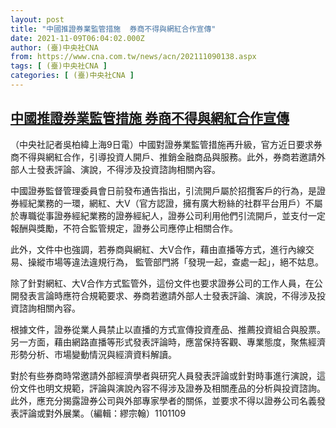 ```yaml
---
layout: post
title: "中國推證券業監管措施  券商不得與網紅合作宣傳"
date: 2021-11-09T06:04:02.000Z
author: (臺)中央社CNA
from: https://www.cna.com.tw/news/acn/202111090138.aspx
tags: [ (臺)中央社CNA ]
categories: [ (臺)中央社CNA ]
---
```

<!--1636437842000-->
[中國推證券業監管措施  券商不得與網紅合作宣傳](https://www.cna.com.tw/news/acn/202111090138.aspx)
------

<div>
<div></div><div><p>（中央社記者吳柏緯上海9日電）中國對證券業監管措施再升級，官方近日要求券商不得與網紅合作，引導投資人開戶、推銷金融商品與服務。此外，券商若邀請外部人士發表評論、演說，不得涉及投資諮詢相關內容。</p><p>中國證券監督管理委員會日前發布通告指出，引流開戶屬於招攬客戶的行為，是證券經紀業務的一環，網紅、大V（官方認證，擁有廣大粉絲的社群平台用戶）不屬於專職從事證券經紀業務的證券經紀人，證券公司利用他們引流開戶，並支付一定報酬與獎勵，不符合監管規定，證券公司應停止相關合作。</p><p>此外，文件中也強調，若券商與網紅、大V合作，藉由直播等方式，進行內線交易、操縱市場等違法違規行為， 監管部門將「發現一起，查處一起」，絕不姑息。</p><p>除了針對網紅、大V合作方式監管外，這份文件也要求證券公司的工作人員，在公開發表言論時應符合規範要求、券商若邀請外部人士發表評論、演說，不得涉及投資諮詢相關內容。</p><p>根據文件，證券從業人員禁止以直播的方式宣傳投資產品、推薦投資組合與股票。另一方面，藉由網路直播等形式發表評論時，應當保持客觀、專業態度，聚焦經濟形勢分析、市場變動情況與經濟資料解讀。</p><p>對於有些券商時常邀請外部經濟學者與研究人員發表評論或針對時事進行演說，這份文件也明文規範，評論與演說內容不得涉及證券及相關產品的分析與投資諮詢。此外，應充分揭露證券公司與外部專家學者的關係，並要求不得以證券公司名義發表評論或對外展業。（編輯：繆宗翰）1101109</p></div>
</div>

